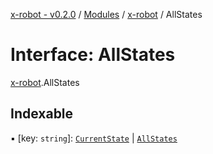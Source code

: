 [x-robot - v0.2.0](../README.md) / [Modules](../modules.md) / [x-robot](../modules/x_robot.md) / AllStates

# Interface: AllStates

[x-robot](../modules/x_robot.md).AllStates

## Indexable

▪ [key: `string`]: [`CurrentState`](../modules/x_robot.md#currentstate) \| [`AllStates`](x_robot.AllStates.md)
